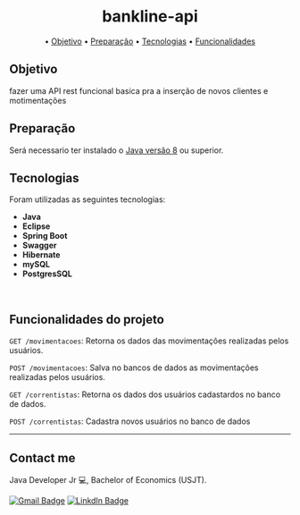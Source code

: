 <h1 align="center">bankline-api
</h1>

<p align="center">
• <a href="#Objetivo">Objetivo</a>
 • <a href="#Preparação">Preparação</a>
 • <a href="#Tecnologias">Tecnologias</a>
 • <a href="#Funcionalidades-do-projeto">Funcionalidades</a>
</p>

## Objetivo
fazer uma API rest funcional basica pra a inserção de novos clientes e motimentações

## Preparação

Será necessario ter instalado o [Java versão 8](https://www.oracle.com/br/java/technologies/javase/jdk11-archive-downloads.html) ou superior.


## Tecnologias

Foram utilizadas as seguintes tecnologias:

- <b>Java</b>
- <b>Eclipse</b>
- <b>Spring Boot</b>
- <b>Swagger</b>
- <b>Hibernate</b>
- <b>mySQL</b>
- <b>PostgresSQL</b>

</br>

##  Funcionalidades do projeto

`GET /movimentacoes`: Retorna os dados das movimentações realizadas pelos usuários.

`POST /movimentacoes`: Salva no bancos de dados as movimentações realizadas pelos usuários.

`GET /correntistas`: Retorna os dados dos usuários cadastardos no banco de dados.

`POST /correntistas`: Cadastra novos usuários no banco de dados


---
## Contact me
Java Developer Jr 💻, Bachelor of Economics (USJT).

[![Gmail Badge](https://img.shields.io/badge/Gmail-D14836?style=for-the-badge&logo=gmail&logoColor=white&link=mailto:gabrielpvarandas1995@gmail.com)](mailto:pinheiromikael96@gmail.com) [![LinkdIn Badge](https://img.shields.io/badge/LinkedIn-0077B5?style=for-the-badge&logo=linkedin&logoColor=whit)](https://www.linkedin.com/in/deyky-pinheiro-bbb735125/)
